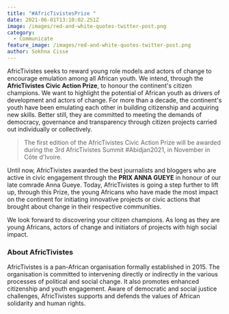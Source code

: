 ```yaml
---
title: "#AfricTivistesPrize "
date: 2021-06-01T13:10:02.251Z
image: /images/red-and-white-quotes-twitter-post.png
category:
  - Communicate
feature_image: /images/red-and-white-quotes-twitter-post.png
author: Sokhna Cisse
---
```

AfricTivistes seeks to reward young role models and actors of change to encourage emulation among all African youth. We intend, through the **AfricTivistes Civic Action Prize**, to honour the continent's citizen champions. We want to highlight the potential of African youth as drivers of development and actors of change. For more than a decade, the continent's youth have been emulating each other in building citizenship and acquiring new skills. Better still, they are committed to meeting the demands of democracy, governance and transparency through citizen projects carried out individually or collectively.

> The first edition of the AfricTivistes Civic Action Prize will be awarded during the 3rd AfricTivistes Summit #Abidjan2021, in November in Côte d'Ivoire.

Until now, AfricTivistes awarded the best journalists and bloggers who are active in civic engagement through the **PRIX ANNA GUEYE** in honour of our late comrade Anna Gueye. Today, AfricTivistes is going a step further to lift up, through this Prize, the young Africans who have made the most impact on the continent for initiating innovative projects or civic actions that brought about change in their respective communities.

We look forward to discovering your citizen champions. As long as they are young Africans, actors of change and initiators of projects with high social impact.

### About AfricTivistes

AfricTivistes is a pan-African organisation formally established in 2015. The organisation is committed to intervening directly or indirectly in the various processes of political and social change. It  also promotes enhanced citizenship and youth engagement. Aware of democratic and social justice challenges, AfricTivistes supports and defends the values of African solidarity and human rights.